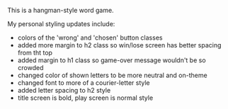 This is a hangman-style word game.

My personal styling updates include:
- colors of the 'wrong' and 'chosen' button classes
- added more margin to h2 class so win/lose screen has better spacing from tht top
- added margin to h1 class so game-over message wouldn't be so crowded
- changed color of shown letters to be more neutral and on-theme
- changed font to more of a courier-letter style
- added letter spacing to h2 style
- title screen is bold, play screen is normal style